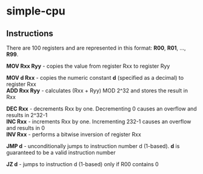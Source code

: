 # simple-cpu

## Instructions

There are 100 registers and are represented in this format: **__R00__**, **__R01__**, ..., **__R99__**.<br>

**MOV Rxx Ryy** - copies the value from register Rxx to register Ryy<br>

**MOV d Rxx** - copies the numeric constant __d__ (specified as a decimal) to register Rxx<br>
**ADD Rxx Ryy** - calculates (Rxx + Ryy) MOD 2^32 and stores the result in Rxx<br>

**DEC Rxx** - decrements Rxx by one. Decrementing 0 causes an overflow and results in 2^32-1<br>
**INC Rxx** - increments Rxx by one. Incrementing 232-1 causes an overflow and results in 0<br>
**INV Rxx** - performs a bitwise inversion of register Rxx<br>

**JMP d** - unconditionally jumps to instruction number d (1-based). __d__ is guaranteed to be a valid instruction number<br>

**JZ d** - jumps to instruction d (1-based) only if R00 contains 0<br>
